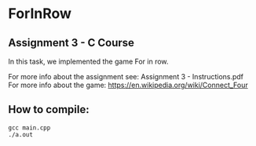 # ForInRow

## Assignment 3 - C Course

In this task, we implemented the game For in row.

For more info about the assignment see: Assignment 3 - Instructions.pdf <br />
For more info about the game: https://en.wikipedia.org/wiki/Connect_Four


## How to compile:
```
gcc main.cpp
./a.out
